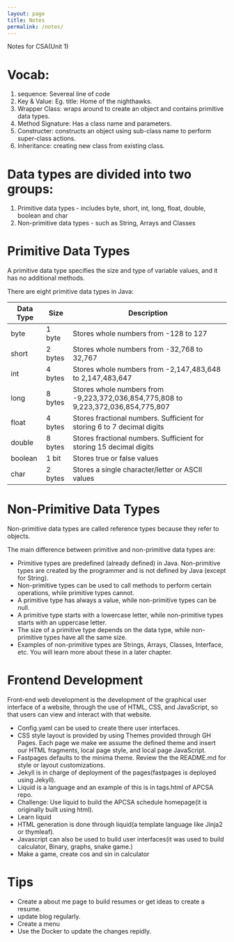 ```yaml
---
layout: page
title: Notes
permalink: /notes/
---
```


Notes for CSA(Unit 1)

# Vocab:
1. sequence: Severeal line of code
2. Key & Value: Eg. title: Home of the nighthawks.
3. Wrapper Class: wraps around to create an object and contains primitive data types.
4. Method Signature: Has a class name and parameters.
5. Constructer: constructs an object using sub-class name to perform super-class actions.
6. Inheritance: creating new class from existing class.

# Data types are divided into two groups:

1. Primitive data types - includes byte, short, int, long, float, double, boolean and char
2. Non-primitive data types - such as String, Arrays and Classes 

# Primitive Data Types

A primitive data type specifies the size and type of variable values, and it has no additional methods.

There are eight primitive data types in Java:


| Data Type	| Size	 | Description                                                                      | 
|-----------|--------|----------------------------------------------------------------------------------|
| byte	    | 1 byte | Stores whole numbers from -128 to 127                                            | 
| short	    | 2 bytes| Stores whole numbers from -32,768 to 32,767                                      |
| int	    | 4 bytes| Stores whole numbers from -2,147,483,648 to 2,147,483,647                        |
|long	    | 8 bytes| Stores whole numbers from -9,223,372,036,854,775,808 to 9,223,372,036,854,775,807|
|float	    | 4 bytes| Stores fractional numbers. Sufficient for storing 6 to 7 decimal digits          |
|double	    | 8 bytes| Stores fractional numbers. Sufficient for storing 15 decimal digits              |
|boolean	| 1 bit	 | Stores true or false values                                                      |
|char	    | 2 bytes| Stores a single character/letter or ASCII values                                 |

# Non-Primitive Data Types

Non-primitive data types are called reference types because they refer to objects.

The main difference between primitive and non-primitive data types are:

* Primitive types are predefined (already defined) in Java. Non-primitive types are created by the programmer and is not defined by Java (except for String).
* Non-primitive types can be used to call methods to perform certain operations, while primitive types cannot.
* A primitive type has always a value, while non-primitive types can be null.
* A primitive type starts with a lowercase letter, while non-primitive types starts with an uppercase letter.
* The size of a primitive type depends on the data type, while non-primitive types have all the same size.
* Examples of non-primitive types are Strings, Arrays, Classes, Interface, etc. You will learn more about these in a later chapter.

# Frontend Development

Front-end web development is the development of the graphical user interface of a website, through the use of HTML, CSS, and JavaScript, so that users can view and interact with that website.

* Config.yaml can be used to create there user interfaces.
* CSS style layout is provided by using Themes provided through GH Pages. Each page we make we assume the defined theme and insert our HTML fragments, local page style, and local page JavaScript.
* Fastpages defaults to the minima theme. Review the the README.md for style or layout customizations.
* Jekyll is in charge of deployment of the pages(fastpages is deployed using Jekyll).
* Liquid is a language and an example of this is in tags.html of APCSA repo.
* Challenge: Use liquid to build the APCSA schedule homepage(it is originally built using html).
* Learn liquid
* HTML generation is done through liquid(a template language like Jinja2 or thymleaf).
* Javascript can also be used to build user interfaces(it was used to build calculator, Binary, graphs, snake game.)
* Make a game, create cos and sin in calculator 

# Tips

* Create a about me page to build resumes or get ideas to create a resume.
* update blog regularly.
* Create a menu
* Use the Docker to update the changes repidly.

